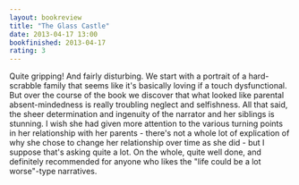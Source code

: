 ```yaml
---
layout: bookreview
title: "The Glass Castle"
date: 2013-04-17 13:00
bookfinished: 2013-04-17
rating: 3
---
```


Quite gripping!  And fairly disturbing.  We start with a portrait of a hard-scrabble family that seems like it's basically loving if a touch dysfunctional.  But over the course of the book we discover that what looked like parental absent-mindedness is really troubling neglect and selfishness.  All that said, the sheer determination and ingenuity of the narrator and her siblings is stunning.  I wish she had given more attention to the various turning points in her relationship with her parents - there's not a whole lot of explication of why she chose to change her relationship over time as she did - but I suppose that's asking quite a lot.  On the whole, quite well done, and definitely recommended for anyone who likes the "life could be a lot worse"-type narratives.